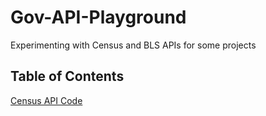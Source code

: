 # Gov-API-Playground
Experimenting with Census and BLS APIs for some projects

## Table of Contents 
[Census API Code]("Census%20API%20Blended%20Approach.Rmd")